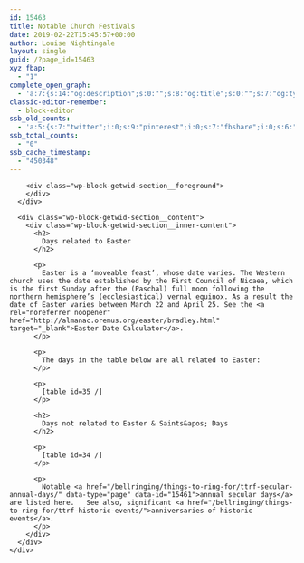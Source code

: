 ```yaml
---
id: 15463
title: Notable Church Festivals
date: 2019-02-22T15:45:57+00:00
author: Louise Nightingale
layout: single
guid: /?page_id=15463
xyz_fbap:
  - "1"
complete_open_graph:
  - 'a:7:{s:14:"og:description";s:0:"";s:8:"og:title";s:0:"";s:7:"og:type";s:0:"";s:12:"twitter:card";s:7:"summary";s:15:"twitter:creator";s:0:"";s:19:"twitter:description";s:0:"";s:8:"og:image";s:0:"";}'
classic-editor-remember:
  - block-editor
ssb_old_counts:
  - 'a:5:{s:7:"twitter";i:0;s:9:"pinterest";i:0;s:7:"fbshare";i:0;s:6:"reddit";i:0;s:6:"tumblr";N;}'
ssb_total_counts:
  - "0"
ssb_cache_timestamp:
  - "450348"
---
```

<div class="wp-block-getwid-section">
  <div class="wp-block-getwid-section__wrapper">
    <div class="wp-block-getwid-section__inner-wrapper">
      <div class="wp-block-getwid-section__background-holder">
        <div class="wp-block-getwid-section__background">
        </div>
        
        <div class="wp-block-getwid-section__foreground">
        </div>
      </div>
      
      <div class="wp-block-getwid-section__content">
        <div class="wp-block-getwid-section__inner-content">
          <h2>
            Days related to Easter
          </h2>
          
          <p>
            Easter is a ‘moveable feast’, whose date varies. The Western church uses the date established by the First Council of Nicaea, which is the first Sunday after the (Paschal) full moon following the northern hemisphere’s (ecclesiastical) vernal equinox. As a result the date of Easter varies between March 22 and April 25. See the <a rel="noreferrer noopener" href="http://almanac.oremus.org/easter/bradley.html" target="_blank">Easter Date Calculator</a>.
          </p>
          
          <p>
            The days in the table below are all related to Easter:
          </p>
          
          <p>
            [table id=35 /]
          </p>
          
          <h2>
            Days not related to Easter & Saints&apos; Days
          </h2>
          
          <p>
            [table id=34 /]
          </p>
          
          <p>
            Notable <a href="/bellringing/things-to-ring-for/ttrf-secular-annual-days/" data-type="page" data-id="15461">annual secular days</a> are listed here.   See also, significant <a href="/bellringing/things-to-ring-for/ttrf-historic-events/">anniversaries of historic events</a>.
          </p>
        </div>
      </div>
    </div>
  </div>
</div>
